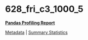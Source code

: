# 628_fri_c3_1000_5

[**Pandas Profiling Report**](https://epistasislab.github.io/penn-ml-benchmarks/profile/628_fri_c3_1000_5.html)

[Metadata](metadata.yaml) | [Summary Statistics](summary_stats.tsv)

